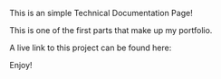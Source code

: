 This is an simple Technical Documentation Page!

This is one of the first parts that make up my portfolio.

A live link to this project can be found here:

Enjoy!
